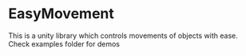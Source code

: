 # EasyMovement
This is a unity library which controls movements of objects with ease. Check examples folder for demos
